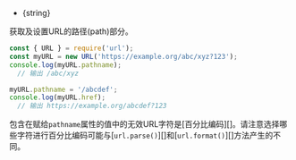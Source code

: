 
* {string}

获取及设置URL的路径(path)部分。

```js
const { URL } = require('url');
const myURL = new URL('https://example.org/abc/xyz?123');
console.log(myURL.pathname);
  // 输出 /abc/xyz

myURL.pathname = '/abcdef';
console.log(myURL.href);
  // 输出 https://example.org/abcdef?123
```

包含在赋给`pathname`属性的值中的无效URL字符是[百分比编码][]。请注意选择哪些字符进行百分比编码可能与[`url.parse()`][]和[`url.format()`][]方法产生的不同。

